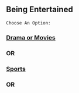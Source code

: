 ## Being Entertained
```Choose An Option:```
### [Drama or Movies](drama-movies.md)
### OR
### [Sports](sports.md)
### OR
### [](.md)